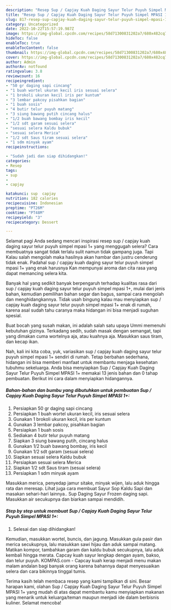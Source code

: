 ```yaml
---
description: "Resep Sup / Capjay Kuah Daging Sayur Telur Puyuh Simpel MPASI 1+, Lezat Sekali"
title: "Resep Sup / Capjay Kuah Daging Sayur Telur Puyuh Simpel MPASI 1+, Lezat Sekali"
slug: 817-resep-sup-capjay-kuah-daging-sayur-telur-puyuh-simpel-mpasi-1-lezat-sekali
category: Uncategorized
date: 2022-10-22T15:57:19.987Z
image: https://img-global.cpcdn.com/recipes/58d71300831202a7/680x482cq70/sup-capjay-kuah-daging-sayur-telur-puyuh-simpel-mpasi-1-foto-resep-utama.jpg
hideToc: false
enableToc: true
enableTocContent: false
thumbnail: https://img-global.cpcdn.com/recipes/58d71300831202a7/680x482cq70/sup-capjay-kuah-daging-sayur-telur-puyuh-simpel-mpasi-1-foto-resep-utama.jpg
cover: https://img-global.cpcdn.com/recipes/58d71300831202a7/680x482cq70/sup-capjay-kuah-daging-sayur-telur-puyuh-simpel-mpasi-1-foto-resep-utama.jpg
author: Admin
authorAv: notfound
ratingvalue: 3.8
reviewcount: 16
recipeingredient:
- "50 gr daging sapi cincang"
- "1 buah wortel ukuran kecil iris sesuai selera"
- "1 brokoli ukuran kecil iris per kuntum"
- "3 lembar pakcoy pisahkan bagian"
- "1 buah sosis"
- "4 butir telur puyuh matang"
- "3 siung bawang putih cincang halus"
- "1/2 buah bawang bombay iris kecil"
- "1/2 sdt garam sesuai selera"
- "sesuai selera Kaldu bubuk"
- "sesuai selera Merica"
- "1/2 sdt Saus tiram sesuai selera"
- "1 sdm minyak ayam"
recipeinstructions:

- "Sudah jadi dan siap dihidangkan!"
categories:
- Resep
tags:
- sup
- 
- capjay

katakunci: sup  capjay 
nutrition: 182 calories
recipecuisine: Indonesian
preptime: "PT26M"
cooktime: "PT48M"
recipeyield: "3"
recipecategory: Dessert

---
```



Selamat pagi Anda sedang mencari inspirasi resep sup / capjay kuah daging sayur telur puyuh simpel mpasi 1+ yang menggugah selera? Cara membuatnya sangat tidak terlalu sulit namun tidak gampang juga. Tapi Kalau salah mengolah maka hasilnya akan hambar dan justru cenderung tidak enak. Padahal sup / capjay kuah daging sayur telur puyuh simpel mpasi 1+ yang enak harusnya Kan mempunyai aroma dan cita rasa yang dapat memancing selera kita.


Banyak hal yang sedikit banyak berpengaruh terhadap kualitas rasa dari sup / capjay kuah daging sayur telur puyuh simpel mpasi 1+, mulai dari jenis bahan, kemudian pemilihan bahan segar dan bagus, sampai cara mengolah dan menghidangkannya. Tidak usah bingung kalau mau menyiapkan sup / capjay kuah daging sayur telur puyuh simpel mpasi 1+ enak di rumah, karena asal sudah tahu caranya maka hidangan ini bisa menjadi suguhan spesial.

Buat bocah yang susah makan, ini adalah salah satu upaya Ummi memenuhi kebutuhan gizinya. Terkadang sedih, sudah masak dengan semangat, tapi yang dimakan cuma wortelnya aja, atau kuahnya aja. Masukkan saus tiram, dan kecap ikan.


Nah, kali ini kita coba, yuk, variasikan sup / capjay kuah daging sayur telur puyuh simpel mpasi 1+ sendiri di rumah. Tetap berbahan sederhana, hidangan ini bisa memberi manfaat untuk membantu menjaga kesehatan tubuhmu sekeluarga. Anda bisa menyiapkan Sup / Capjay Kuah Daging Sayur Telur Puyuh Simpel MPASI 1+ memakai 13 jenis bahan dan 0 tahap pembuatan. Berikut ini cara dalam menyiapkan hidangannya.

<!--inarticleads1-->

##### Bahan-bahan dan bumbu yang dibutuhkan untuk pembuatan Sup / Capjay Kuah Daging Sayur Telur Puyuh Simpel MPASI 1+:

1. Persiapkan 50 gr daging sapi cincang
1. Persiapkan 1 buah wortel ukuran kecil, iris sesuai selera
1. Gunakan 1 brokoli ukuran kecil, iris per kuntum
1. Gunakan 3 lembar pakcoy, pisahkan bagian
1. Persiapkan 1 buah sosis
1. Sediakan 4 butir telur puyuh matang
1. Siapkan 3 siung bawang putih, cincang halus
1. Gunakan 1/2 buah bawang bombay, iris kecil
1. Gunakan 1/2 sdt garam (sesuai selera)
1. Siapkan sesuai selera Kaldu bubuk
1. Persiapkan sesuai selera Merica
1. Siapkan 1/2 sdt Saus tiram (sesuai selera)
1. Persiapkan 1 sdm minyak ayam


Masukkan merica, penyedap jamur sitake, minyak wijen, lalu aduk hingga rata dan meresap. Lihat juga cara membuat Sayur Sop Kaldu Sapi dan masakan sehari-hari lainnya.. Sup Daging Sayur Frozen daging sapi. Masukkan air secukupnya dan biarkan sampai mendidih. 

<!--inarticleads2-->

##### Step by step untuk membuat Sup / Capjay Kuah Daging Sayur Telur Puyuh Simpel MPASI 1+:


1. Selesai dan siap dihidangkan!

Kemudian, masukkan wortel, buncis, dan jagung. Masukkan gula pasir dan merica secukupnya, lalu masukkan sawi hijau dan aduk sampai matang. Matikan kompor, tambahkan garam dan kaldu bubuk secukupnya, lalu aduk kembali hingga merata. Capcay kuah sayur lengkap dengan ayam, bakso, dan telur puyuh. KOMPAS.com - Capcay kuah kerap menjadi menu makan malam andalan bagi banyak orang karena bahannya dapat menyesuaikan selera dan cara bikinnya tinggal tumis. 

Terima kasih telah membaca resep yang kami tampilkan di sini. Besar harapan kami, olahan Sup / Capjay Kuah Daging Sayur Telur Puyuh Simpel MPASI 1+ yang mudah di atas dapat membantu kamu menyiapkan makanan yang menarik untuk keluarga/teman maupun menjadi ide dalam berbisnis kuliner. Selamat mencoba!

